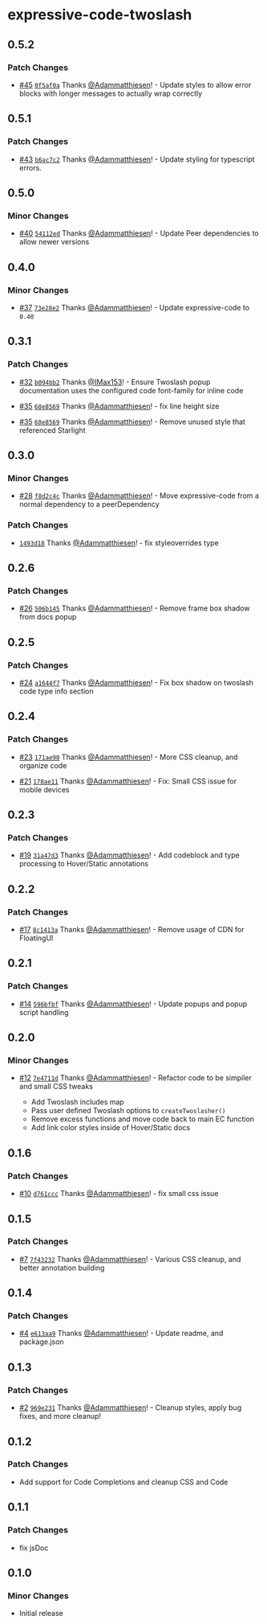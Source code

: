 # expressive-code-twoslash

## 0.5.2

### Patch Changes

- [#45](https://github.com/MatthiesenXYZ/EC-Plugins/pull/45) [`0f5af0a`](https://github.com/MatthiesenXYZ/EC-Plugins/commit/0f5af0ab11334a9d60d1dd223508b4a12ca9e386) Thanks [@Adammatthiesen](https://github.com/Adammatthiesen)! - Update styles to allow error blocks with longer messages to actually wrap correctly

## 0.5.1

### Patch Changes

- [#43](https://github.com/MatthiesenXYZ/EC-Plugins/pull/43) [`b6ac7c2`](https://github.com/MatthiesenXYZ/EC-Plugins/commit/b6ac7c2ccb48b33bded9c3518c09ec4db23b6410) Thanks [@Adammatthiesen](https://github.com/Adammatthiesen)! - Update styling for typescript errors.

## 0.5.0

### Minor Changes

- [#40](https://github.com/MatthiesenXYZ/EC-Plugins/pull/40) [`54112ed`](https://github.com/MatthiesenXYZ/EC-Plugins/commit/54112ed4a280cb64c03c414b435426514bc223e6) Thanks [@Adammatthiesen](https://github.com/Adammatthiesen)! - Update Peer dependencies to allow newer versions

## 0.4.0

### Minor Changes

- [#37](https://github.com/MatthiesenXYZ/EC-Plugins/pull/37) [`73e28e2`](https://github.com/MatthiesenXYZ/EC-Plugins/commit/73e28e2f163b72988bc8a0ffdf5891c5ec1be1f5) Thanks [@Adammatthiesen](https://github.com/Adammatthiesen)! - Update expressive-code to `0.40`

## 0.3.1

### Patch Changes

- [#32](https://github.com/MatthiesenXYZ/EC-Plugins/pull/32) [`b094bb2`](https://github.com/MatthiesenXYZ/EC-Plugins/commit/b094bb2c5b035b66d287c5c57c548e7439d4f788) Thanks [@IMax153](https://github.com/IMax153)! - Ensure Twoslash popup documentation uses the configured code font-family for inline code

- [#35](https://github.com/MatthiesenXYZ/EC-Plugins/pull/35) [`68e8569`](https://github.com/MatthiesenXYZ/EC-Plugins/commit/68e8569b46fec127ad9425381a96eba8a07cb0a5) Thanks [@Adammatthiesen](https://github.com/Adammatthiesen)! - fix line height size

- [#35](https://github.com/MatthiesenXYZ/EC-Plugins/pull/35) [`68e8569`](https://github.com/MatthiesenXYZ/EC-Plugins/commit/68e8569b46fec127ad9425381a96eba8a07cb0a5) Thanks [@Adammatthiesen](https://github.com/Adammatthiesen)! - Remove unused style that referenced Starlight

## 0.3.0

### Minor Changes

- [#28](https://github.com/MatthiesenXYZ/EC-Plugins/pull/28) [`f8d2c4c`](https://github.com/MatthiesenXYZ/EC-Plugins/commit/f8d2c4cf5da8062e91ec0a4c936c0ef14cbc8ce9) Thanks [@Adammatthiesen](https://github.com/Adammatthiesen)! - Move expressive-code from a normal dependency to a peerDependency

### Patch Changes

- [`1493d18`](https://github.com/MatthiesenXYZ/EC-Plugins/commit/1493d18de2555a6503d748366c398f3900882238) Thanks [@Adammatthiesen](https://github.com/Adammatthiesen)! - fix styleoverrides type

## 0.2.6

### Patch Changes

- [#26](https://github.com/MatthiesenXYZ/EC-Plugins/pull/26) [`506b145`](https://github.com/MatthiesenXYZ/EC-Plugins/commit/506b1451101e6ce8fb79022d3f0f0e308eb726b0) Thanks [@Adammatthiesen](https://github.com/Adammatthiesen)! - Remove frame box shadow from docs popup

## 0.2.5

### Patch Changes

- [#24](https://github.com/MatthiesenXYZ/EC-Plugins/pull/24) [`a1644f7`](https://github.com/MatthiesenXYZ/EC-Plugins/commit/a1644f71ad599c74a3786535364d46d11920a3a3) Thanks [@Adammatthiesen](https://github.com/Adammatthiesen)! - Fix box shadow on twoslash code type info section

## 0.2.4

### Patch Changes

- [#23](https://github.com/MatthiesenXYZ/EC-Plugins/pull/23) [`171ae90`](https://github.com/MatthiesenXYZ/EC-Plugins/commit/171ae90efaee993462d3e9f67cf0ac694b91558a) Thanks [@Adammatthiesen](https://github.com/Adammatthiesen)! - More CSS cleanup, and organize code

- [#21](https://github.com/MatthiesenXYZ/EC-Plugins/pull/21) [`178ae11`](https://github.com/MatthiesenXYZ/EC-Plugins/commit/178ae117fd505e30cee8e40d0500f81c62378572) Thanks [@Adammatthiesen](https://github.com/Adammatthiesen)! - Fix: Small CSS issue for mobile devices

## 0.2.3

### Patch Changes

- [#19](https://github.com/MatthiesenXYZ/EC-Plugins/pull/19) [`31a47d3`](https://github.com/MatthiesenXYZ/EC-Plugins/commit/31a47d3abd1e3c08b3a28114ce342408ff90daf9) Thanks [@Adammatthiesen](https://github.com/Adammatthiesen)! - Add codeblock and type processing to Hover/Static annotations

## 0.2.2

### Patch Changes

- [#17](https://github.com/MatthiesenXYZ/EC-Plugins/pull/17) [`8c1413a`](https://github.com/MatthiesenXYZ/EC-Plugins/commit/8c1413a45f7477d36d6a1570fbfcfe03d5221b43) Thanks [@Adammatthiesen](https://github.com/Adammatthiesen)! - Remove usage of CDN for FloatingUI

## 0.2.1

### Patch Changes

- [#14](https://github.com/MatthiesenXYZ/EC-Plugins/pull/14) [`596bfbf`](https://github.com/MatthiesenXYZ/EC-Plugins/commit/596bfbfba26bef59ea3ee3e39bf7d1e6dd56954d) Thanks [@Adammatthiesen](https://github.com/Adammatthiesen)! - Update popups and popup script handling

## 0.2.0

### Minor Changes

- [#12](https://github.com/MatthiesenXYZ/EC-Plugins/pull/12) [`7e4711d`](https://github.com/MatthiesenXYZ/EC-Plugins/commit/7e4711daebf5cc34d1e1aae9efd375203e8bcc96) Thanks [@Adammatthiesen](https://github.com/Adammatthiesen)! - Refactor code to be simpiler and small CSS tweaks

  - Add Twoslash includes map
  - Pass user defined Twoslash options to `createTwoslasher()`
  - Remove excess functions and move code back to main EC function
  - Add link color styles inside of Hover/Static docs

## 0.1.6

### Patch Changes

- [#10](https://github.com/MatthiesenXYZ/EC-Plugins/pull/10) [`d761ccc`](https://github.com/MatthiesenXYZ/EC-Plugins/commit/d761cccef66c9410d4c8ff5e6a44594b75a5ccc1) Thanks [@Adammatthiesen](https://github.com/Adammatthiesen)! - fix small css issue

## 0.1.5

### Patch Changes

- [#7](https://github.com/MatthiesenXYZ/EC-Plugins/pull/7) [`7f43232`](https://github.com/MatthiesenXYZ/EC-Plugins/commit/7f43232b275c01c7d92d327383673a7c9343b10c) Thanks [@Adammatthiesen](https://github.com/Adammatthiesen)! - Various CSS cleanup, and better annotation building

## 0.1.4

### Patch Changes

- [#4](https://github.com/MatthiesenXYZ/EC-Plugins/pull/4) [`e613aa9`](https://github.com/MatthiesenXYZ/EC-Plugins/commit/e613aa93a6179b0eda0e3144080c7a3985f0eeb8) Thanks [@Adammatthiesen](https://github.com/Adammatthiesen)! - Update readme, and package.json

## 0.1.3

### Patch Changes

- [#2](https://github.com/MatthiesenXYZ/EC-Plugins/pull/2) [`969e231`](https://github.com/MatthiesenXYZ/EC-Plugins/commit/969e2316630b111e3a35b96fa9540cd8ccc086e9) Thanks [@Adammatthiesen](https://github.com/Adammatthiesen)! - Cleanup styles, apply bug fixes, and more cleanup!

## 0.1.2

### Patch Changes

- Add support for Code Completions and cleanup CSS and Code

## 0.1.1

### Patch Changes

- fix jsDoc

## 0.1.0

### Minor Changes

- Initial release
